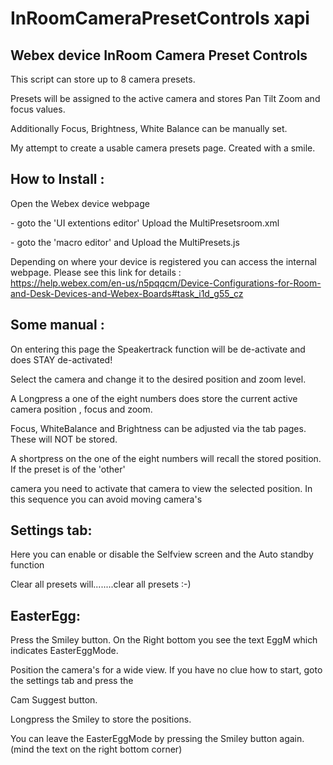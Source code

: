# InRoomCameraPresetControls xapi
<h2>Webex device InRoom Camera Preset Controls</h2>

<p>This script can store up to 8 camera presets.</p>
<p>Presets will be assigned to the active camera and stores Pan Tilt Zoom and focus values.</p>
<p>Additionally Focus, Brightness, White Balance can be manually set.</p>

<p>My attempt to create a usable camera presets page. Created with a smile.</p>

<h2>How to Install :</h2>
<p>Open the Webex device webpage</p> 
<p>- goto the 'UI extentions editor'  Upload the MultiPresetsroom.xml</p>
<p>- goto the 'macro editor'  and Upload the MultiPresets.js</p>

Depending on where your device is registered you can access the internal webpage.
Please see this link for details : <br>
https://help.webex.com/en-us/n5pqqcm/Device-Configurations-for-Room-and-Desk-Devices-and-Webex-Boards#task_i1d_g55_cz


<h2>Some manual :</h2>

On entering this page the Speakertrack function will be de-activate and does STAY de-activated!

<p>Select the camera and change it to the desired position and zoom level.</p>
<p>A Longpress a one of the eight numbers does store the current active camera position , focus and zoom.</p>
<p>Focus, WhiteBalance and Brightness can be adjusted via the tab pages. These will NOT be stored.</p>
<p>A shortpress on the one of the eight numbers will recall the stored position. If the preset is of the 'other'</p>
<p>camera you need to activate that camera to view the selected position. In this sequence you can avoid moving camera's</p>

<h2>Settings tab:</h2> 

<p>Here you can enable or disable the Selfview screen and the Auto standby function</p>
<p>Clear all presets will........clear all presets :-)</p>


<h2>EasterEgg:</h2> 

<p>Press the Smiley button. On the Right bottom you see the text EggM which indicates EasterEggMode.</p>
<p>Position the camera's for a wide view. If you have no clue how to start, goto the settings tab and press the</p>  
<p>Cam Suggest button.</p>
<p>Longpress the Smiley to store the positions.</p>
<p>You can leave the EasterEggMode by pressing the Smiley button again. (mind the text on the right bottom corner)</p>



